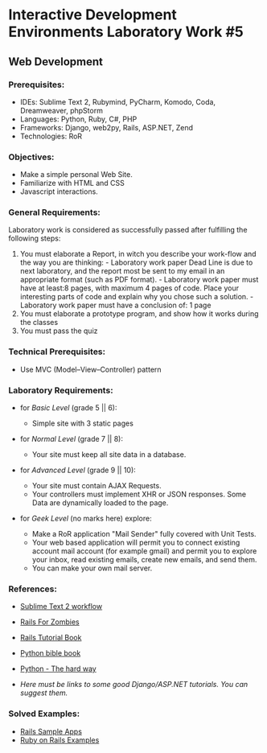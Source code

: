 # Interactive Development Environments Laboratory Work #5

## Web Development

### Prerequisites:
  - IDEs: Sublime Text 2, Rubymind, PyCharm, Komodo, Coda, Dreamweaver, phpStorm
  - Languages: Python, Ruby, C#, PHP
  - Frameworks: Django, web2py, Rails, ASP.NET, Zend
  - Technologies: RoR

### Objectives:
  - Make a simple personal Web Site.
  - Familiarize with HTML and CSS
  - Javascript interactions.

### General Requirements:
  Laboratory work is considered as successfully passed after fulfilling the following steps:

  1. You must elaborate a Report, in witch you describe your work-flow and the way you are thinking:
    - Laboratory work paper Dead Line is due to next laboratory, and the report most be sent to my email in an appropriate format (such as PDF format).
    - Laboratory work paper must have at least:8 pages, with maximum 4 pages of code. Place your interesting parts of code and explain why you chose such a solution.
    - Laboratory work paper must have a conclusion of: 1 page
  2. You must elaborate a prototype program, and show how it works during the classes
  3. You must pass the quiz

### Technical Prerequisites:
  - Use MVC (Model–View–Controller) pattern

### Laboratory Requirements:

  - for _Basic Level_ (grade 5 || 6):
    - Simple site with 3 static pages

  - for _Normal Level_ (grade 7 || 8):
    - Your site must keep all site data in a database.

  - for _Advanced Level_ (grade 9 || 10):
    - Your site must contain AJAX Requests.
    - Your controllers must implement XHR or JSON responses. Some Data are dynamically  loaded to the page.

  - for _Geek Level_ (no marks here) explore:
    - Make a RoR application "Mail Sender" fully covered with Unit Tests.
    - Your web based application will permit you to connect existing account mail account (for example gmail) and permit you to explore your inbox, read existing emails, create new emails, and send them.
    - You can make your own mail server.


### References:
  - [Sublime Text 2 workflow](https://tutsplus.com/course/improve-workflow-in-sublime-text-2)
  - [Rails For Zombies](http://railsforzombies.org/)
  - [Rails Tutorial Book](http://ruby.railstutorial.org/ruby-on-rails-tutorial-book)

  - [Python bible book](http://www.diveintopython.net/)
  - [Python -  The hard way](http://learnpythonthehardway.org/book/)

  - _Here must be links to some good Django/ASP.NET tutorials. You can suggest them._

### Solved Examples:
  - [Rails Sample Apps](http://railsapps.github.com/)
  - [Ruby on Rails Examples](https://github.com/devalot/ror-example)

